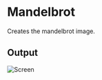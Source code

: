 # Mandelbrot
Creates the mandelbrot image.

## Output

![Screen](https://github.com/MrPoudel/ParticleExplosion/blob/master/test.png)

